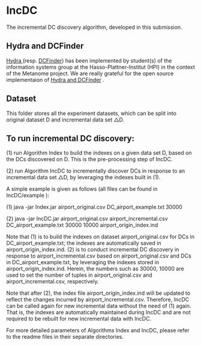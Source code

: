 # IncDC
The incremental DC discovery algorithm, developed in this submission.

## Hydra and DCFinder
[Hydra ](https://dl.acm.org/doi/10.14778/3157794.3157800)(resp. [DCFinder](https://dl.acm.org/doi/10.14778/3368289.3368293)) has been implemented by student(s) of the information systems group at the Hasso-Plattner-Institut (HPI) in the context of the Metanome project. We are really grateful for the open source implementaion of [Hydra and DCFinder](https://github.com/HPI-Information-Systems/metanome-algorithms) . 

## Dataset
This folder stores all the experiment datasets, which can be split into original dataset D and incremental data set △D.

## To run incremental DC discovery:
(1) run Algorithm Index to build the indexes on a given data set D, based on the DCs discovered on D. This is the pre-processing step of IncDC.

(2) run Algorithm IncDC to incrementally discover DCs in response to an incremental data set △D, by leveraging the indexes built in (1).

A simple example is given as follows (all files can be found in IncDC/example ):

(1) java -jar Index.jar airport_original.csv DC_airport_example.txt 30000

(2) java -jar IncDC.jar airport_original.csv airport_incremental.csv DC_airport_example.txt 30000 10000 airport_origin_index.ind 

Note that (1) is to build the indexes on dataset airport_original.csv for DCs in DC_airport_example.txt; the indexes are automatically saved in airport_origin_index.ind. (2) is to conduct incremental DC discovery in response to airport_incremental.csv based on airport_original.csv and DCs in DC_airport_example.txt, by leveraging the indexes stored in airport_origin_index.ind. Herein, the numbers such as 30000, 10000 are used to set the number of tuples in airport_original.csv and airport_incremental.csv, respectively.

Note that after (2), the index file airport_origin_index.ind will be updated to reflect the changes incurred by airport_incremental.csv. Therefore, IncDC can be called again for new incremental data without the need of (1) again. That is, the indexes are automatically maintained during IncDC and are not required to be rebuilt for new incremental data with IncDC.


For more detailed parameters of Algorithms Index and IncDC, please refer to the readme files in their separate directories.
